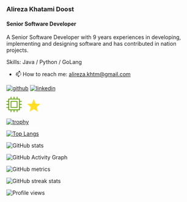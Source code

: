 ### Alireza Khatami Doost
#### Senior Software Developer
A Senior Software Developer with 9 years experiences in developing, implementing and designing software and has contributed in nation projects.

Skills: Java / Python / GoLang

- 📫 How to reach me: alireza.khtm@gmail.com 


[<img src='https://cdn.jsdelivr.net/npm/simple-icons@3.0.1/icons/github.svg' alt='github' height='40'>](https://github.com/https://github.com/alirezakhtm)  [<img src='https://cdn.jsdelivr.net/npm/simple-icons@3.0.1/icons/linkedin.svg' alt='linkedin' height='40'>](https://www.linkedin.com/in/www.linkedin.com/in/alireza-khatami-doost-63b41177/)  

<a href='https://docs.github.com/en/developers'><img src='https://raw.githubusercontent.com/acervenky/animated-github-badges/master/assets/devbadge.gif' width='40' height='40'></a> <a href='https://stars.github.com/'><img src='https://raw.githubusercontent.com/acervenky/animated-github-badges/master/assets/starbadge.gif' width='35' height='35'></a> 

[![trophy](https://github-profile-trophy.vercel.app/?username=https://github.com/alirezakhtm)](https://github.com/ryo-ma/github-profile-trophy)

[![Top Langs](https://github-readme-stats.vercel.app/api/top-langs/?username=https://github.com/alirezakhtm)](https://github.com/anuraghazra/github-readme-stats)

![GitHub stats](https://github-readme-stats.vercel.app/api?username=https://github.com/alirezakhtm&show_icons=true)  

![GitHub Activity Graph](https://activity-graph.herokuapp.com/graph?username=https://github.com/alirezakhtm)  

![GitHub metrics](https://metrics.lecoq.io/https://github.com/alirezakhtm)  

![GitHub streak stats](https://github-readme-streak-stats.herokuapp.com/?user=https://github.com/alirezakhtm)  

![Profile views](https://gpvc.arturio.dev/https://github.com/alirezakhtm)  
